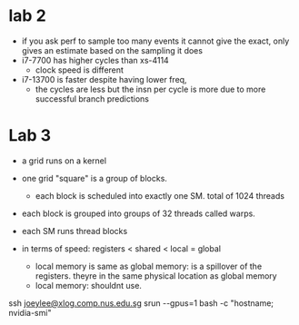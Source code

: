 # lab 2
- if you ask perf to sample too many events it cannot give the exact, only gives an estimate based on the sampling it does
- i7-7700 has higher cycles than xs-4114
	- clock speed is different
- i7-13700 is faster despite having lower freq, 
	- the cycles are less but the insn per cycle is more due to more successful branch predictions

# Lab 3
- a grid runs on a kernel 
- one grid "square" is a group of blocks. 
	- each block is scheduled into exactly one SM. total of 1024 threads
- each block is grouped into groups of 32 threads called warps.

- each SM runs thread blocks

- in terms of speed: registers < shared < local = global
	- local memory is same as global memory: is a spillover of the registers. theyre in the same physical location as global memory
	- local memory: shouldnt use.

ssh joeylee@xlog.comp.nus.edu.sg
srun --gpus=1 bash -c "hostname; nvidia-smi"